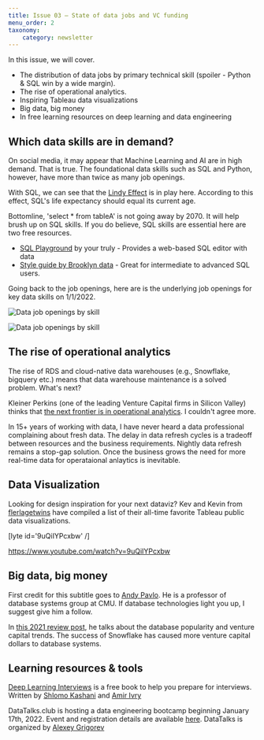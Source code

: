 ```yaml
---
title: Issue 03 – State of data jobs and VC funding
menu_order: 2
taxonomy:
    category: newsletter
---
```


In this issue, we will cover.

-  The distribution of data jobs by primary technical skill (spoiler - Python & SQL win by a wide margin). 
-  The rise of operational analytics.
-  Inspiring Tableau data visualizations
-  Big data, big money
-  In free learning resources on deep learning and data engineering 

## Which data skills are in demand?
 On social media, it may appear that Machine Learning and AI are in high demand. That is true. The foundational data skills such as SQL and Python, however, have more than twice as many job openings. 


With SQL, we can see that the [Lindy Effect](https://en.wikipedia.org/wiki/Lindy_effect) is in play here. According to this effect, SQL's life expectancy should equal its current age. 


Bottomline, 'select * from tableA' is not going away by 2070. It will help brush up on SQL skills. If you do believe, SQL skills are essential here are two free resources.


- [SQL Playground](https://datawithdev.com/sql-playground/#/) by your truly - Provides a web-based SQL editor with data
- [Style guide by Brooklyn data](https://github.com/brooklyn-data/co/blob/main/sql_style_guide.md) - Great for intermediate to advanced SQL users.


Going back to the job openings, here are is the underlying job openings for key data skills on 1/1/2022. 


![Data job openings by skill](https://s3.us-east-1.amazonaws.com/cdn.mycontent.top/localcdn/dc-03-data-jobs-chart.png)


![Data job openings by skill](https://s3.us-east-1.amazonaws.com/cdn.mycontent.top/localcdn/dc-03-data-jobs-table.png)

## The rise of operational analytics
The rise of RDS and cloud-native data warehouses (e.g., Snowflake, bigquery etc.) means that data warehouse maintenance is a solved problem. What's next?


Kleiner Perkins (one of the leading Venture Capital firms in Silicon Valley) thinks that [the next frontier is in operational analytics](https://www.kleinerperkins.com/perspectives/computing-and-data-infrastructure-in-22/). I couldn't agree more. 


In 15+ years of working with data, I have never heard a data professional complaining about fresh data. The delay in data refresh cycles is a tradeoff between resources and the business requirements. Nightly data refresh remains a stop-gap solution. Once the business grows the need for more real-time data for operataional anlaytics is inevitable.  

## Data Visualization
 Looking for design inspiration for your next dataviz? Kev and Kevin from [flerlagetwins](https://www.flerlagetwins.com/) have compiled a list of their all-time favorite Tableau public data visualizations. 


[lyte id='9uQiIYPcxbw' /]


https://www.youtube.com/watch?v=9uQiIYPcxbw

## Big data, big money
 First credit for this subtitle goes to [Andy Pavlo](https://twitter.com/andy_pavlo). He is a professor of database systems group at CMU. If database technologies light you up, I suggest give him a follow.


In [this 2021 review post](https://ottertune.com/blog/2021-databases-retrospective/), he talks about the database popularity and venture capital trends. The success of Snowflake has caused more venture capital dollars to database systems.  
## Learning resources & tools
 [Deep Learning Interviews](https://github.com/BoltzmannEntropy/interviews.ai) is a free book to help you prepare for interviews. Written by [Shlomo Kashani](https://www.linkedin.com/in/quantscientist/) and [Amir Ivry](https://www.linkedin.com/in/amirivry/)


DataTalks.club is hosting a data engineering bootcamp beginning January 17th, 2022. Event and registration details are available [here](https://github.com/DataTalksClub/data-engineering-zoomcamp). DataTalks is organized by [Alexey Grigorev](https://twitter.com/Al_Grigor) 